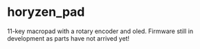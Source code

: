 # horyzen_pad
11-key macropad with a rotary encoder and oled. Firmware still in development as parts have not arrived yet!
